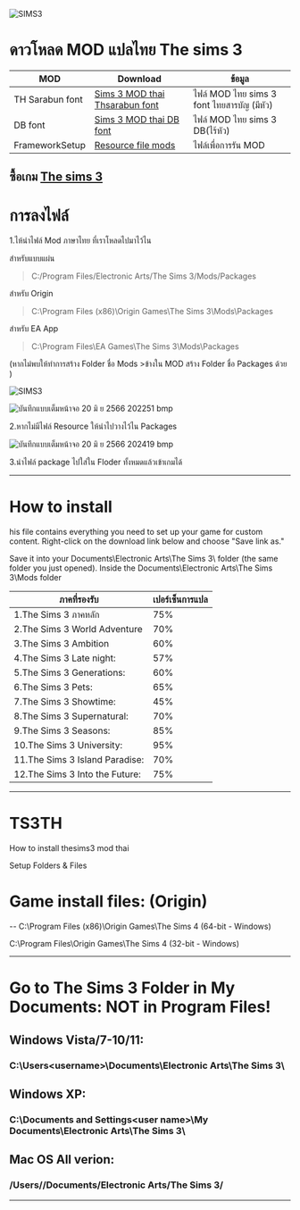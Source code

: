 ![SIMS3](https://cdn.cloudflare.steamstatic.com/steam/apps/223591/capsule_616x353.jpg)
# ดาวโหลด MOD แปลไทย The sims 3

| MOD  | Download |ข้อมูล|
| ------------- | ------------- |------------- |
| TH Sarabun font  | [Sims 3 MOD thai Thsarabun font](https://github.com/simscolony/TS3TH/raw/master/THE.SIMS.3.1.63.rar) |ไฟล์ MOD ไทย sims 3 font ไทยสารบัญ (มีหัว)|
| DB font  | [Sims 3 MOD thai DB font](https://github.com/simscolony/TS3TH/raw/master/Thai.Sims.3.Simcolony.DB2.package) |ไฟล์ MOD ไทย sims 3 DB(ไร้หัว)|
| FrameworkSetup | [Resource file mods](https://github.com/simcolony/TS3TH/releases/download/TS3TH/Resource.cfg) |ไฟล์เพื่อการรัน MOD|

## ซื้อเกม [The sims 3](https://www.cdkeys.com/pc/games/the-sims-3-pc-mac-cd-key-origin?mw_aref=simscolony)

# การลงไฟล์
1.ไห้นำไฟล์ Mod ภาษาไทย ที่เราโหลดไปมาไว้ไน 

สำหรับแบบแผ่น
>C:/Program Files/Electronic Arts/The Sims 3/Mods/Packages

สำหรับ Origin
>C:\Program Files (x86)\Origin Games\The Sims 3\Mods\Packages

สำหรับ EA App
>C:\Program Files\EA Games\The Sims 3\Mods\Packages

  (หากไม่พบให้ทำการสร้าง Folder ชื่อ Mods >ข้างใน MOD สร้าง Folder ชื่อ Packages ด้วย )
  
 ![SIMS3](https://imgur.com/bguCvTU.jpg)

![บันทึกแบบเต็มหน้าจอ 20 มิ ย  2566 202251 bmp](https://github.com/simscolony/TS3TH/assets/13219372/3ae9f4f0-ce24-4d62-90f0-e42390a1ae61)

2.หากไม่มีไฟล์ Resource ให้นำไปวางไว้ไน Packages

![บันทึกแบบเต็มหน้าจอ 20 มิ ย  2566 202419 bmp](https://github.com/simscolony/TS3TH/assets/13219372/469459be-b511-45e8-9b31-bc931ec5ab31)

3.นำไฟล์ package ไปใส่ใน Floder ทั้งหมดแล้วเข้าเกมได้

---------------------------------------------------------
# How to install
his file contains everything you need to set up your game for custom content. Right-click on the download link below and choose 
"Save link as." 

Save it into your Documents\Electronic Arts\The Sims 3\ folder (the same folder you just opened).
Inside the Documents\Electronic Arts\The Sims 3\Mods folder


| ภาคที่รองรับ   | เปอร์เซ็นการแปล|
| ------------- | ------------- |
|1.The Sims 3 ภาคหลัก | 75%|
|2.The Sims 3 World Adventure|70%|
|3.The Sims 3 Ambition|  60%|
|4.The Sims 3 Late night: | 57%|
|5.The Sims 3 Generations: | 60%|
|6.The Sims 3 Pets: | 65%|
|7.The Sims 3 Showtime: | 45%|
|8.The Sims 3 Supernatural: | 70%|
|9.The Sims 3 Seasons: | 85%|
|10.The Sims 3 University: | 95%|
|11.The Sims 3 Island Paradise: | 70%|
|12.The Sims 3 Into the Future: | 75%|

-----------------------------------------
# TS3TH
How to install thesims3 mod thai

Setup Folders & Files

# Game install files: (Origin)
--
C:\Program Files (x86)\Origin Games\The Sims 4 (64-bit - Windows)

C:\Program Files\Origin Games\The Sims 4 (32-bit - Windows)

--------------------------------------------------------------------
# Go to The Sims 3 Folder in My Documents: NOT in Program Files!
## Windows Vista/7-10/11: 
### C:\Users\<username>\Documents\Electronic Arts\The Sims 3\

## Windows XP: 
### C:\Documents and Settings\<user name>\My Documents\Electronic Arts\The Sims 3\

## Mac OS All verion: 
### /Users/<username>/Documents/Electronic Arts/The Sims 3/

-----------------------------------------------------------------
